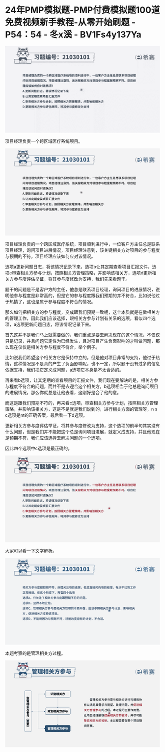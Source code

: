 # 24年PMP模拟题-PMP付费模拟题100道免费视频新手教程-从零开始刷题 - P54：54 - 冬x溪 - BV1Fs4y137Ya

![](img/7b64bfe195fcb2ceddfa951f4f3d4f0d_0.png)

项目经理负责一个跨区域医疗系统项目。

![](img/7b64bfe195fcb2ceddfa951f4f3d4f0d_2.png)

项目经理负责的一个跨区域医疗系统，项目顺利进行中，一位客户方主任总是联系项目经理，询问项目进展情况，项目经理注意到，该关键相关方对项目的参与程度与预期的不符，项目经理应该如何应对该情况。

选项a更新问题日志，将该情况记录下来，选项b让其定期查看项目汇报文件，选项c审查相关方参与计划，按照相关方管理策略，并影响该相关方，选项d更新相关方参与度评估举证，将其参与度修改为支持，我们先来看题干。

题干的问题是不是客户方的主任，他总是联系项目经理，询问项目的进展情况，说明他参与程度是非常高的，但是它的参与程度跟我们预期的并不符合，比如说他过于热情了，这也是属于参与程度不符合的情况。

那么如何把相关方的参与程度，变成跟我们预期一致呢，这个本质就是在做相关方的管理工作，因此我们应该选择，跟相关方参与计划有关系的选项，看似四个选项，a选项更新问题日志，将该情况记录下来。

首先这并不是我们马上就需要做的，我们重点是要去解决现在的这个情况，不仅仅只是记录，并且问题它定性为已经发生，且对项目产生负面影响的才叫做问题，那么现在仅仅是相关方参与程度不符合，举个例子。

比如说我们希望这个相关方它是保持中立的，但是他对项目非常的支持，他过于热情，这种情况是不是真的产生了负面影响呢，也不一定，所以题干没有过多的信息依据支持，我们把它定义成问题，a选项它本身是不太合适的。

再来看b选项，让其定期的查看项目的汇报文件，我们现在要解决的是，相关方参与程度不符合的问题，而并不是去迎合这个相关方，b选项相当于他总是询问项目的进展情况，那么你就总是让他去看，这刚好是合了他的意。

而这是跟我们预期不符的，再来看c选项，审查相关方参与计划，按照相关方管理策略，并影响该相关方，这是不是就是我们说到的，进行相关方面的管理呀，n s c选项是nt的正确答案，最后看一下d选项。

更新相关方参与度评估举证，将其参与度修改为支持，这个选项的前半句其实没有什么问题，但是我们并不能把这个总是询问项目进展，就定义成支持，并且他现在是预期不符，我们应该选择去解决问题的一个选项。

因此四个选项中c选项是最正确的。

![](img/7b64bfe195fcb2ceddfa951f4f3d4f0d_4.png)

大家可以看一下文字解析。

![](img/7b64bfe195fcb2ceddfa951f4f3d4f0d_6.png)

本题考察的是管理相关方过程。

![](img/7b64bfe195fcb2ceddfa951f4f3d4f0d_8.png)